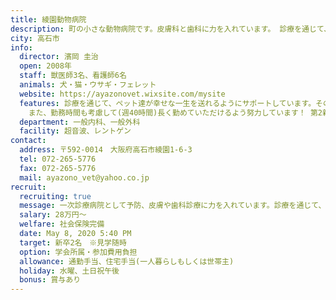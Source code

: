 ```yaml
---
title: 綾園動物病院
description: 町の小さな動物病院です。皮膚科と歯科に力を入れています。 診療を通じて、ペット達や飼主さんが幸せな時間を過ごせるようにサポートしています。
city: 高石市
info:
  director: 濱岡 圭治
  open: 2008年
  staff: 獣医師3名、看護師6名
  animals: 犬・猫・ウサギ・フェレット
  website: https://ayazonovet.wixsite.com/mysite
  features: 診療を通じて、ペット達が幸せな一生を送れるようにサポートしています。そのため飼い主さんとのコミュニケーションの取り方も指導します。
    また、勤務時間も考慮して(週40時間)長く勤めていただけるよう努力しています！ 第2新卒の方（初めの病院を早期に退職してしまった方）も歓迎します。
  department: ⼀般内科、⼀般外科
  facility: 超⾳波、レントゲン
contact:
  address: 〒592-0014　大阪府高石市綾園1-6-3
  tel: 072-265-5776
  fax: 072-265-5776
  mail: ayazono_vet@yahoo.co.jp
recruit:
  recruiting: true
  message: 一次診療病院として予防、皮膚や歯科診療に力を入れています。診療を通じて、ペット達が幸せな一生を送れるようにサポートしています。そのため飼い主さんとのコミュニケーションの取り方も指導します。勤務時間は9時から13時、16時から20時です。お昼は一旦帰宅します。週当たりの勤務時間がほぼ40時間で残業ほぼないです。第2新卒の方（初めの病院を早期に退職してしまった方）も歓迎します。スタッフ仲がとてもいいです。
  salary: 28万円～
  welfare: 社会保険完備
  date: May 8, 2020 5:40 PM
  target: 新卒2名　※見学随時
  option: 学会所属・参加費用負担
  allowance: 通勤手当、住宅⼿当(一人暮らしもしくは世帯主)
  holiday: 水曜、土日祝午後
  bonus: 賞与あり
---
```

